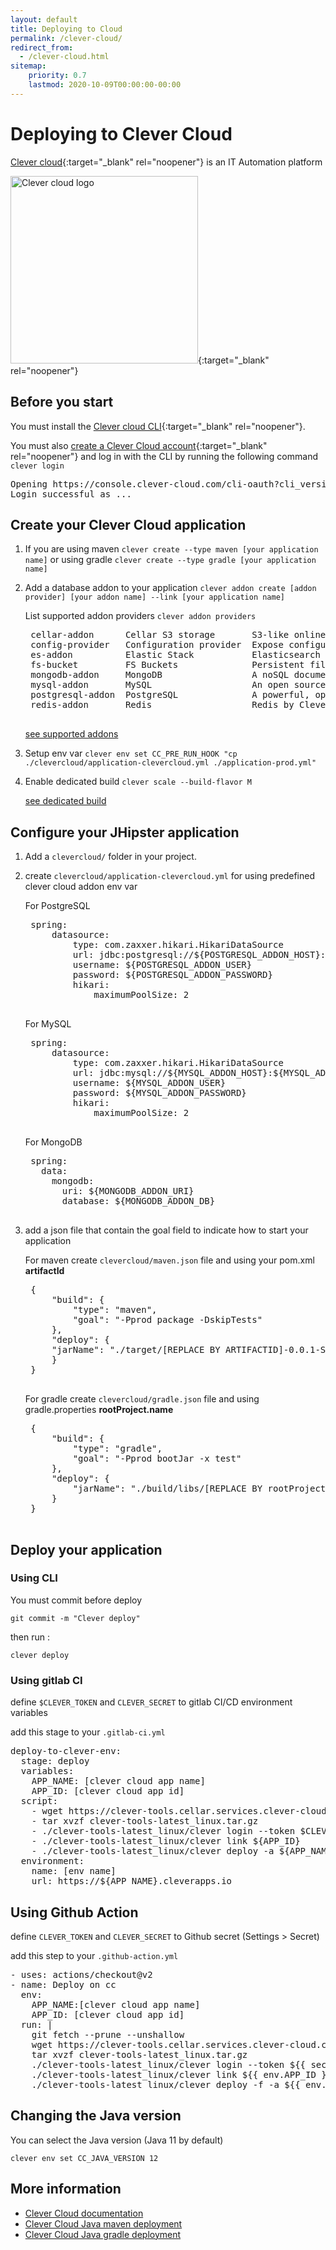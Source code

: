 ```yaml
---
layout: default
title: Deploying to Cloud
permalink: /clever-cloud/
redirect_from:
  - /clever-cloud.html
sitemap:
    priority: 0.7
    lastmod: 2020-10-09T00:00:00-00:00
---
```


# Deploying to Clever Cloud
[Clever cloud](https://www.clever-cloud.com/){:target="_blank" rel="noopener"} is an IT Automation platform

[<img src="{{ site.url }}/images/logo/logo_clever_cloud.png" alt="Clever cloud logo" width="300px" />](https://www.clever-cloud.com/){:target="_blank" rel="noopener"}

## Before you start

You must install the [Clever cloud CLI](https://www.clever-cloud.com/doc/clever-tools/getting_started/){:target="_blank" rel="noopener"}.

You must also [create a Clever Cloud account](https://api.clever-cloud.com/v2/sessions/signup){:target="_blank" rel="noopener"} and log in with the CLI by running the following command `clever login`
<pre>
Opening https://console.clever-cloud.com/cli-oauth?cli_version=2.7.1&cli_token=XXX in your browser to log you in…
Login successful as ...
</pre>


## Create your Clever Cloud application

1. If you are using maven `clever create --type maven [your application name]` or using gradle `clever create --type gradle [your application name]`

2. Add a database addon to your application `clever addon create [addon provider] [your addon name] --link [your application name]`

    List supported addon providers `clever addon providers`
    <pre>
    cellar-addon      Cellar S3 storage       S3-like online file storage web service
    config-provider   Configuration provider  Expose configuration to your applications  (via environment variables)
    es-addon          Elastic Stack           Elasticsearch with Kibana and APM server as options
    fs-bucket         FS Buckets              Persistent file system for your application
    mongodb-addon     MongoDB                 A noSQL document-oriented database
    mysql-addon       MySQL                   An open source relational database management system
    postgresql-addon  PostgreSQL              A powerful, open source object-relational database system
    redis-addon       Redis                   Redis by Clever Cloud is an in-memory key-value data store, powered by Clever Cloud
    </pre>

    [see supported addons](https://www.clever-cloud.com/doc/addons/clever-cloud-addons/#available-add-ons)

3. Setup env var `clever env set CC_PRE_RUN_HOOK "cp ./clevercloud/application-clevercloud.yml ./application-prod.yml"`

4. Enable dedicated build `clever scale --build-flavor M`

    [see dedicated build](https://www.clever-cloud.com/doc/admin-console/apps-management/#dedicated-build)


## Configure your JHipster application
1. Add a `clevercloud/` folder in your project.

2. create `clevercloud/application-clevercloud.yml` for using predefined clever cloud addon env var

    For PostgreSQL
    <pre>
    spring:
        datasource:
            type: com.zaxxer.hikari.HikariDataSource        
            url: jdbc:postgresql://${POSTGRESQL_ADDON_HOST}:${POSTGRESQL_ADDON_PORT}/${POSTGRESQL_ADDON_DB}?useUnicode=true&characterEncoding=utf8&useSSL=false
            username: ${POSTGRESQL_ADDON_USER}
            password: ${POSTGRESQL_ADDON_PASSWORD}
            hikari:
                maximumPoolSize: 2
    </pre>

    For MySQL
    <pre>
    spring:
        datasource:
            type: com.zaxxer.hikari.HikariDataSource        
            url: jdbc:mysql://${MYSQL_ADDON_HOST}:${MYSQL_ADDON_PORT}/${MYSQL_ADDON_DB}?useUnicode=true&characterEncoding=utf8&useSSL=false
            username: ${MYSQL_ADDON_USER}
            password: ${MYSQL_ADDON_PASSWORD}
            hikari:
                maximumPoolSize: 2
    </pre>

    For MongoDB
    <pre>
    spring:
      data:
        mongodb:
          uri: ${MONGODB_ADDON_URI}
          database: ${MONGODB_ADDON_DB}
    </pre>



3. add a json file that contain the goal field to indicate how to start your application

    For maven
    create `clevercloud/maven.json` file and using your pom.xml **artifactId**
    
    <pre>
    {
        "build": {
            "type": "maven",
            "goal": "-Pprod package -DskipTests"
        },
        "deploy": {
        "jarName": "./target/[REPLACE BY ARTIFACTID]-0.0.1-SNAPSHOT.jar"
        }
    }
    </pre>

    For gradle
    create `clevercloud/gradle.json` file  and using gradle.properties **rootProject.name**

    <pre>
    {
        "build": {
            "type": "gradle",
            "goal": "-Pprod bootJar -x test"
        },
        "deploy": {
            "jarName": "./build/libs/[REPLACE BY rootProject.name]-0.0.1-SNAPSHOT.jar"
        }
    }
    </pre>

## Deploy your application
### Using CLI
You must commit before deploy

`git commit -m "Clever deploy"`

then run :

`clever deploy`

### Using gitlab CI

define `$CLEVER_TOKEN` and `CLEVER_SECRET` to gitlab CI/CD environment variables

add this stage to your `.gitlab-ci.yml`
<pre>
deploy-to-clever-env:
  stage: deploy
  variables:
    APP_NAME: [clever cloud app name]
    APP_ID: [clever cloud app id]
  script:
    - wget https://clever-tools.cellar.services.clever-cloud.com/releases/latest/clever-tools-latest_linux.tar.gz
    - tar xvzf clever-tools-latest_linux.tar.gz
    - ./clever-tools-latest_linux/clever login --token $CLEVER_TOKEN --secret $CLEVER_SECRET
    - ./clever-tools-latest_linux/clever link ${APP_ID}
    - ./clever-tools-latest_linux/clever deploy -a ${APP_NAME}
  environment:
    name: [env name]
    url: https://${APP_NAME}.cleverapps.io
</pre>

## Using Github Action

define `CLEVER_TOKEN` and `CLEVER_SECRET` to Github secret (Settings > Secret)

add this step to your `.github-action.yml`
<pre>
- uses: actions/checkout@v2
- name: Deploy on cc
  env:
    APP_NAME:[clever cloud app name]
    APP_ID: [clever cloud app id]
  run: |
    git fetch --prune --unshallow
    wget https://clever-tools.cellar.services.clever-cloud.com/releases/latest/clever-tools-latest_linux.tar.gz
    tar xvzf clever-tools-latest_linux.tar.gz
    ./clever-tools-latest_linux/clever login --token ${{ secrets.CLEVER_TOKEN }} --secret ${{ secrets.CLEVER_SECRET }}
    ./clever-tools-latest_linux/clever link ${{ env.APP_ID }}
    ./clever-tools-latest_linux/clever deploy -f -a ${{ env.APP_NAME }}
</pre>

## Changing the Java version

You can select the Java version (Java 11 by default)
```
clever env set CC_JAVA_VERSION 12
```

## More information

*   [Clever Cloud documentation](https://www.clever-cloud.com/doc/)
*   [Clever Cloud Java maven deployment](https://www.clever-cloud.com/doc/java/java-maven/)
*   [Clever Cloud Java gradle deployment](https://www.clever-cloud.com/doc/java/java-gradle/)
